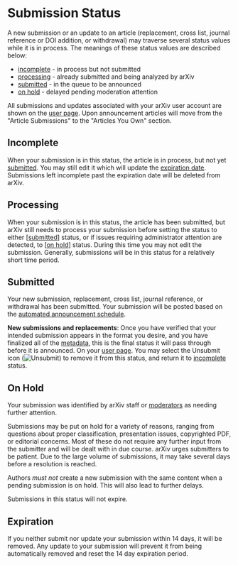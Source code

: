 # Submission Status

A new submission or an update to an article (replacement, cross list,
journal reference or DOI addition, or withdrawal) may traverse several
status values while it is in process. The meanings of these status
values are described below:

-   [incomplete](#incomplete) - in process but not submitted
-   [processing](#processing) - already submitted and being analyzed by
    arXiv
-   [submitted](#submitted) - in the queue to be announced
-   [on hold](#on_hold) - delayed pending moderation attention

All submissions and updates associated with your arXiv user account are
shown on the [user page](https://arxiv.org/user). Upon announcement articles will move
from the "Article Submissions" to the "Articles You Own" section.

<span id="incomplete"></span>

Incomplete
----------

When your submission is in this status, the article is in process, but
not yet [submitted](#submitted). You may still edit it which will update
the [expiration date](#exipred). Submissions left incomplete past the
expiration date will be deleted from arXiv.

<span id="processing"></span>

Processing
----------

When your submission is in this status, the article has been submitted,
but arXiv still needs to process your submission before setting the
status to either \[[submitted](#submitted)\] status, or if issues
requiring administrator attention are detected, to \[[on
hold](#on_hold)\] status. During this time you may not edit the
submission. Generally, submissions will be in this status for a
relatively short time period.

<span id="submitted"></span>

Submitted
---------

Your new submission, replacement, cross list, journal reference, or withdrawal has been submitted. Your submission will be posted based on the [automated announcement schedule](availability.md).

**New submissions and replacements**: Once you have verified that your
intended submission appears in the format you desire, and you have
finalized all of the [metadata](prep.md), this is the final status it
will pass through before it is announced. On your [user page](https://arxiv.org/user).
You may select the Unsubmit icon (![Unsubmit](https://arxiv.org/images/unsubmit.png)) to
remove it from this status, and return it to [incomplete](submit_status.md#incomplete) status.

<span id="on_hold"></span>

On Hold
-------

Your submission was identified by arXiv staff or [moderators](moderation/index.md) as needing further attention.

Submissions may be put on hold for a variety of reasons, ranging from
questions about proper classification, presentation issues, copyrighted PDF, or editorial concerns. Most
of these do not require any further input from the submitter and will be
dealt with in due course. arXiv urges submitters to be patient. Due to
the large volume of submissions, it may take several days before a resolution is reached.

Authors *must not* create a new submission with the same content when a pending submission is on hold. This will also lead to further delays.

Submissions in this status will not expire. 

<span id="expired"></span>

Expiration
----------

If you neither submit nor update your submission within 14 days, it will
be removed. Any update to your submission will prevent it from being
automatically removed and reset the 14 day expiration period.
